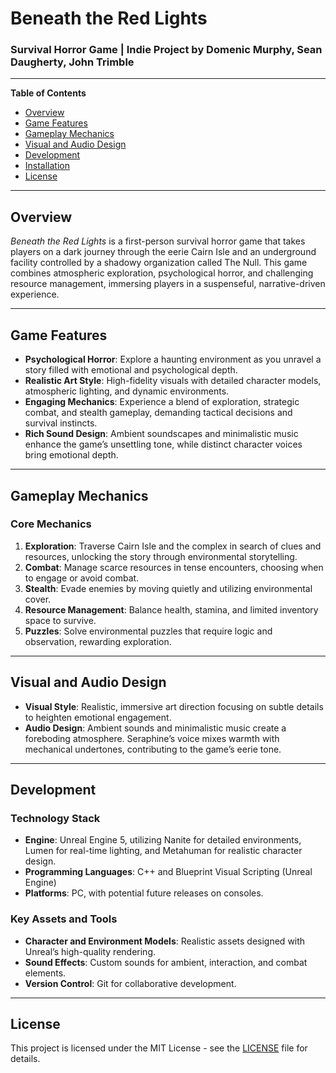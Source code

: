 # Beneath the Red Lights

### Survival Horror Game | Indie Project by Domenic Murphy, Sean Daugherty, John Trimble

---

**Table of Contents**

- [Overview](#overview)
- [Game Features](#game-features)
- [Gameplay Mechanics](#gameplay-mechanics)
- [Visual and Audio Design](#visual-and-audio-design)
- [Development](#development)
- [Installation](#installation)
- [License](#license)

---

## Overview

*Beneath the Red Lights* is a first-person survival horror game that takes players on a dark journey through the eerie Cairn Isle and an underground facility controlled by a shadowy organization called The Null. This game combines atmospheric exploration, psychological horror, and challenging resource management, immersing players in a suspenseful, narrative-driven experience.

---

## Game Features

- **Psychological Horror**: Explore a haunting environment as you unravel a story filled with emotional and psychological depth.
- **Realistic Art Style**: High-fidelity visuals with detailed character models, atmospheric lighting, and dynamic environments.
- **Engaging Mechanics**: Experience a blend of exploration, strategic combat, and stealth gameplay, demanding tactical decisions and survival instincts.
- **Rich Sound Design**: Ambient soundscapes and minimalistic music enhance the game’s unsettling tone, while distinct character voices bring emotional depth.

---

## Gameplay Mechanics

### Core Mechanics

1. **Exploration**: Traverse Cairn Isle and the complex in search of clues and resources, unlocking the story through environmental storytelling.
2. **Combat**: Manage scarce resources in tense encounters, choosing when to engage or avoid combat.
3. **Stealth**: Evade enemies by moving quietly and utilizing environmental cover.
4. **Resource Management**: Balance health, stamina, and limited inventory space to survive.
5. **Puzzles**: Solve environmental puzzles that require logic and observation, rewarding exploration.

---

## Visual and Audio Design

- **Visual Style**: Realistic, immersive art direction focusing on subtle details to heighten emotional engagement.
- **Audio Design**: Ambient sounds and minimalistic music create a foreboding atmosphere. Seraphine’s voice mixes warmth with mechanical undertones, contributing to the game’s eerie tone.

---

## Development

### Technology Stack

- **Engine**: Unreal Engine 5, utilizing Nanite for detailed environments, Lumen for real-time lighting, and Metahuman for realistic character design.
- **Programming Languages**: C++ and Blueprint Visual Scripting (Unreal Engine)
- **Platforms**: PC, with potential future releases on consoles.

### Key Assets and Tools

- **Character and Environment Models**: Realistic assets designed with Unreal’s high-quality rendering.
- **Sound Effects**: Custom sounds for ambient, interaction, and combat elements.
- **Version Control**: Git for collaborative development.

---

## License

This project is licensed under the MIT License - see the [LICENSE](LICENSE) file for details.
